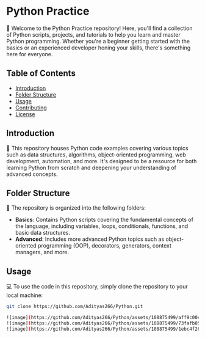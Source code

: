 # Python Practice

🐍 Welcome to the Python Practice repository! Here, you'll find a collection of Python scripts, projects, and tutorials to help you learn and master Python programming. Whether you're a beginner getting started with the basics or an experienced developer honing your skills, there's something here for everyone.

## Table of Contents

- [Introduction](#introduction)
- [Folder Structure](#folder-structure)
- [Usage](#usage)
- [Contributing](#contributing)
- [License](#license)

## Introduction

🚀 This repository houses Python code examples covering various topics such as data structures, algorithms, object-oriented programming, web development, automation, and more. It's designed to be a resource for both learning Python from scratch and deepening your understanding of advanced concepts.

## Folder Structure

📁 The repository is organized into the following folders:

- **Basics**: Contains Python scripts covering the fundamental concepts of the language, including variables, loops, conditionals, functions, and basic data structures.
- **Advanced**: Includes more advanced Python topics such as object-oriented programming (OOP), decorators, generators, context managers, and more.

## Usage

💻 To use the code in this repository, simply clone the repository to your local machine:

```bash
git clone https://github.com/Adityas266/Python.git

![image](https://github.com/Adityas266/Python/assets/108875499/aff9c00e-f74f-4dfd-9741-d9b810d27409)
![image](https://github.com/Adityas266/Python/assets/108875499/73fafb05-2071-433d-b867-7bfffb123fa2)
![image](https://github.com/Adityas266/Python/assets/108875499/1ebc4f26-c275-455f-b0d5-4f279634634c)



